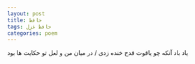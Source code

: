 ```yaml
---
layout: post
title: حافظ
tags: حافظ غزل
categories: poem
---
```


یاد باد آنکه چو یاقوت قدح خنده زدی / در میان من و لعل تو حکایت ها بود